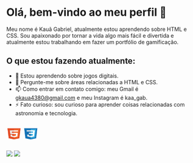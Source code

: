 # Olá, bem-vindo ao meu perfil 👋

Meu nome é Kauã Gabriel, atualmente estou aprendendo sobre HTML e CSS. Sou apaixonado por tornar a vida algo mais fácil e divertida e atualmente estou trabalhando em fazer um portfólio de gamificação.

## O que estou fazendo atualmente:
- 🌱 Estou aprendendo sobre jogos digitais.
- 💬 Pergunte-me sobre áreas relacionadas a HTML e CSS.
- 📫 Como entrar em contato comigo: meu Gmail é gkaua4380@gmail.com e meu Instagram é kaa_gab.
- ⚡ Fato curioso: sou curioso para aprender coisas relacionadas com astronomia e tecnologia.

<div style="display: inline_block"><br>

  <img align="center" alt="kauã-HTML" height="30" width="40" src="https://raw.githubusercontent.com/devicons/devicon/master/icons/html5/html5-original.svg">
  <img align="center" alt="kauã-CSS" height="30" width="40" src="https://raw.githubusercontent.com/devicons/devicon/master/icons/css3/css3-original.svg">
  
  ##
 
<div> 
  <a href="https://www.instagram.com/kaa_gab?igsh=MmZnbjV3a3oxdjlw" target="_blank"><img src="https://img.shields.io/badge/-Instagram-%23E4405F?style=for-the-badge&logo=instagram&logoColor=white" target="_blank"></a>
  <a href="https://www.linkedin.com/in/kau%C3%A3-gabriel-227b0825b/" target="_blank"><img src="https://img.shields.io/badge/-LinkedIn-%230077B5?style=for-the-badge&logo=linkedin&logoColor=white" target="_blank"></a> 
</div>
